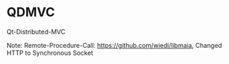 QDMVC
=====

Qt-Distributed-MVC

Note: Remote-Procedure-Call: https://github.com/wiedi/libmaia, Changed HTTP to Synchronous Socket
